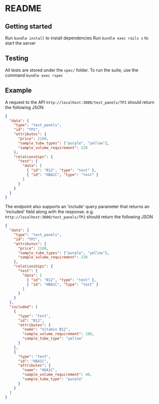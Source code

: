 # README

## Getting started

Run `bundle install` to install dependencies
Run `bundle exec rails s` to start the server

## Testing

All tests are stored under the `spec/` folder. To run the suite, use the command `bundle exec rspec`

## Example

A request to the API `http://localhost:3000/test_panels/TP2` should return the following JSON

```json
{
  "data": {
    "type": "test_panels",
    "id": "TP2",
    "attributes": {
      "price": 2100,
      "sample_tube_types": ["purple", "yellow"],
      "sample_volume_requirement": 220
    },
    "relationships": {
      "test": {
        "data": [
          { "id": "B12", "type": "test" },
          { "id": "HBA1C", "type": "test" }
        ]
      }
    }
  }
}
```

The endpoint also supports an 'include' query parameter that returns an 'included' field along with the response. e.g. `http://localhost:3000/test_panels/TP2` should return the following JSON

```json
{
  "data": {
    "type": "test_panels",
    "id": "TP2",
    "attributes": {
      "price": 2100,
      "sample_tube_types": ["purple", "yellow"],
      "sample_volume_requirement": 220
    },
    "relationships": {
      "test": {
        "data": [
          { "id": "B12", "type": "test" },
          { "id": "HBA1C", "type": "test" }
        ]
      }
    }
  },
  "included": [
    {
      "type": "test",
      "id": "B12",
      "attributes": {
        "name": "Vitamin B12",
        "sample_volume_requirement": 180,
        "sample_tube_type": "yellow"
      }
    },
    {
      "type": "test",
      "id": "HBA1C",
      "attributes": {
        "name": "HbA1C",
        "sample_volume_requirement": 40,
        "sample_tube_type": "purple"
      }
    }
  ]
}
```
